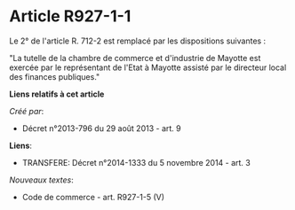 # Article R927-1-1

Le 2° de l'article R. 712-2 est remplacé par les dispositions suivantes :

"La tutelle de la chambre de commerce et d'industrie de Mayotte est exercée par le représentant de l'Etat à Mayotte assisté
par le directeur local des finances publiques."

**Liens relatifs à cet article**

_Créé par_:

  - Décret n°2013-796 du 29 août 2013 - art. 9

**Liens**:

  - TRANSFERE: Décret n°2014-1333 du 5 novembre 2014 - art. 3

_Nouveaux textes_:

  - Code de commerce - art. R927-1-5 (V)
